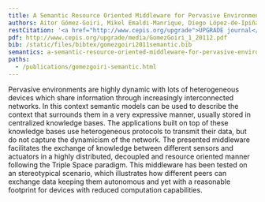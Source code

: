 ```yaml
---
title: A Semantic Resource Oriented Middleware for Pervasive Environments
authors: Aitor Gómez-Goiri, Mikel Emaldi-Manrique, Diego López-de-Ipiña
restCitation: '<a href="http://www.cepis.org/upgrade">UPGRADE journal</a>, 2011, Issue No. 1: 5-16. <a href="http://www.cepis.org/upgrade/index.jsp?p=2701&amp;n=2702">February 2011</a>. ISSN: 1684-5285'
pdf: http://www.cepis.org/upgrade/media/GomezGoiri_1_20112.pdf
bib: /static/files/bibtex/gomezgoiri2011semantic.bib
semantics: a-semantic-resource-oriented-middleware-for-pervasive-environments
paths:
  - /publications/gomezgoiri-semantic.html
---
```


Pervasive environments are highly dynamic with lots of heterogeneous devices which share information through increasingly interconnected networks.
In this context semantic models can be used to describe the context that surrounds them in a very expressive manner, usually stored in centralized knowledge bases.
The applications built on top of these knowledge bases use heterogeneous protocols to transmit their data, but do not capture the dynamicism of the network.
The presented middleware facilitates the exchange of knowledge between different sensors and actuators in a highly distributed, decoupled and resource oriented manner following the Triple Space paradigm.
This middleware has been tested on an stereotypical scenario, which illustrates how different peers can exchange data keeping them autonomous and yet with a reasonable footprint for devices with reduced computation capabilities.
